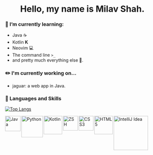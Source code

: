 <h1 align="center" >Hello, my name is Milav Shah.</h1>

### 🔭 I’m currently learning: 
  - Java   ☕️
  - Kotlin   𝐊
  - Neovim   💻
  - The command line   ```>_```
  - and pretty much everything else  🤦.


### ✏️  I'm currently working on...
- jaguar: a web app in Java.



### 📕 Languages and Skills
[![Top Langs](https://github-readme-stats.vercel.app/api/top-langs/?username=shahmilav)](https://github.com/shahmilav)

[<img align="left" alt="Java" width="50px" src="https://img.shields.io/badge/-Java-orange" />](https://adoptopenjdk.net)
[<img align="left" alt="Python" width="70px" src="https://img.shields.io/badge/-Python-green" />](https://www.github.com/shahmilav/pi-thon-calc)
[<img align="left" alt="Kotlin" width="60px" src="https://img.shields.io/badge/-Kotlin-blueviolet" />](https://kotlinlang.org)
[<img align="left" alt="ZSH" width="48px" src="https://img.shields.io/badge/-ZSH-brightgreen" />](https://www.github.com/shahmilav/dotfiles)
[<img align="left" alt="CSS3" width="48px" src="https://img.shields.io/badge/-CSS-blue" />](https://developer.mozilla.org/en-US/docs/Learn/CSS/First_steps/What_is_CSS)
[<img align="left" alt="HTML5" width="60px" src="https://img.shields.io/badge/-HTML-red" />](https://developer.mozilla.org/en-US/docs/Web/HTML)
[<img align="left" alt="IntelliJ Idea" width="112px" src="https://img.shields.io/badge/-IntelliJ%20IDEA-blue" />](https://www.jetbrains.com/idea/)

<!---
shahmilav/shahmilav is a ✨ special ✨ repository because its `README.md` (this file) appears on your GitHub profile.
You can click the Preview link to take a look at your changes.
--->
